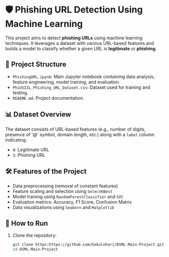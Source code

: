 # 🛡️ Phishing URL Detection Using Machine Learning

This project aims to detect **phishing URLs** using machine learning techniques. It leverages a dataset with various URL-based features and builds a model to classify whether a given URL is **legitimate** or **phishing**.

## 📁 Project Structure

- `PhishingURL.ipynb`: Main Jupyter notebook containing data analysis, feature engineering, model training, and evaluation.
- `PhiUSIIL_Phishing_URL_Dataset.csv`: Dataset used for training and testing.
- `README.md`: Project documentation.

## 📊 Dataset Overview

The dataset consists of URL-based features (e.g., number of digits, presence of '@' symbol, domain length, etc.) along with a `label` column indicating:
- `0`: Legitimate URL
- `1`: Phishing URL

## 🛠️ Features of the Project

- Data preprocessing (removal of constant features)
- Feature scaling and selection using `SelectKBest`
- Model training using `RandomForestClassifier` and `SVC`
- Evaluation metrics: Accuracy, F1 Score, Confusion Matrix
- Data visualizations using `Seaborn` and `Matplotlib`

## 🚀 How to Run

1. Clone the repository:
   ```bash
   git clone https:https://github.com/Gokulnhari/DSML-Main-Project.git
   cd DSML-Main-Project
